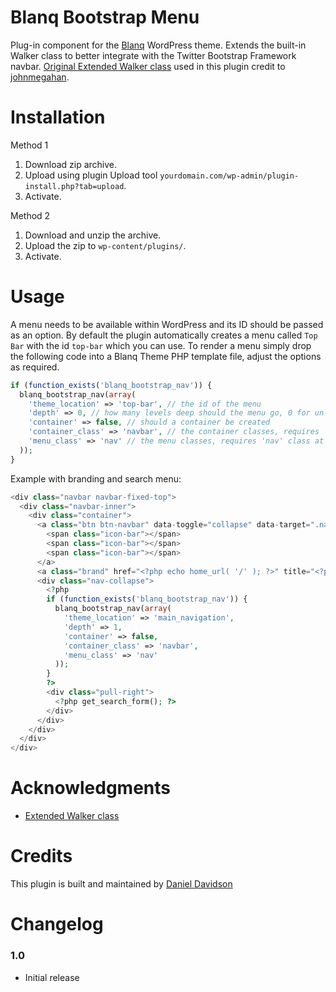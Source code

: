 # Blanq Bootstrap Menu

Plug-in component for the [Blanq](https://github.com/da-n/blanq) WordPress theme. Extends the built-in Walker class to better integrate with the Twitter Bootstrap Framework navbar. [Original Extended Walker class](https://gist.github.com/1597994) used in this plugin credit to [johnmegahan](https://gist.github.com/johnmegahan).

Installation
===========

Method 1

1. Download zip archive.
2. Upload using plugin Upload tool `yourdomain.com/wp-admin/plugin-install.php?tab=upload`.
3. Activate.

Method 2

1. Download and unzip the archive.
2. Upload the zip to `wp-content/plugins/`.
3. Activate.

Usage
===========

A menu needs to be available within WordPress and its ID should be passed as an option. By default the plugin automatically creates a menu called `Top Bar` with the id `top-bar` which you can use. To render a menu simply drop the following code into a Blanq Theme PHP template file, adjust the options as required.

`````php
if (function_exists('blanq_bootstrap_nav')) {
  blanq_bootstrap_nav(array(
    'theme_location' => 'top-bar', // the id of the menu
    'depth' => 0, // how many levels deep should the menu go, 0 for unlimited
    'container' => false, // should a container be created
    'container_class' => 'navbar', // the container classes, requires 'navbar' class at minimum
    'menu_class' => 'nav' // the menu classes, requires 'nav' class at minimum
  ));
}
`````

Example with branding and search menu:

`````php
<div class="navbar navbar-fixed-top">
  <div class="navbar-inner">
    <div class="container">
      <a class="btn btn-navbar" data-toggle="collapse" data-target=".nav-collapse">
        <span class="icon-bar"></span>
        <span class="icon-bar"></span>
        <span class="icon-bar"></span>
      </a>
      <a class="brand" href="<?php echo home_url( '/' ); ?>" title="<?php echo esc_attr( get_bloginfo( 'name', 'display' ) ); ?>" rel="home"></a>
      <div class="nav-collapse">
        <?php 
        if (function_exists('blanq_bootstrap_nav')) {
          blanq_bootstrap_nav(array(
            'theme_location' => 'main_navigation',
            'depth' => 1,
            'container' => false,
            'container_class' => 'navbar',
            'menu_class' => 'nav'
          ));
        }
        ?>
        <div class="pull-right">
          <?php get_search_form(); ?>
        </div>
      </div>
    </div>
  </div>
</div>
`````

Acknowledgments
===========

* [Extended Walker class](https://gist.github.com/1597994)

Credits
===========

This plugin is built and maintained by [Daniel Davidson](https://github.com/da-n/)

Changelog
===========

### 1.0
* Initial release